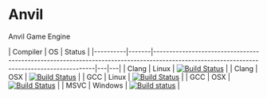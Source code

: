 # Anvil
Anvil Game Engine

| Compiler | OS | Status |
|----------|-------|------------------------------------------------------------------------------------------------------------------------------------------|---|---|
| Clang | Linux | [![Build Status](https://travis-ci.org/Byte-Forge/Anvil.svg?branch=master)](https://travis-ci.org/Byte-Forge/Anvil) |
| Clang | OSX | [![Build Status](https://travis-ci.org/Byte-Forge/Anvil.svg?branch=master)](https://travis-ci.org/Byte-Forge/Anvil) |
| GCC | Linux | [![Build Status](https://travis-ci.org/Byte-Forge/Anvil.svg?branch=master)](https://travis-ci.org/Byte-Forge/Anvil) |
| GCC | OSX | [![Build Status](https://travis-ci.org/Byte-Forge/Anvil.svg?branch=master)](https://travis-ci.org/Byte-Forge/Anvil) |
| MSVC | Windows | [![Build status](https://ci.appveyor.com/api/projects/status/0qi2srkk9t3kbp1y?svg=true)](https://ci.appveyor.com/project/feliwir/anvil) |

